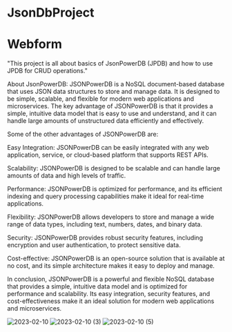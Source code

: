 # JsonDbProject
# Webform
"This project is all about basics of JsonPowerDB (JPDB) and how to use JPDB for CRUD operations."

About JsonPowerDB:
JSONPowerDB is a NoSQL document-based database that uses JSON data structures to store and manage data. It is designed to be simple, scalable, and flexible for modern web applications and microservices. The key advantage of JSONPowerDB is that it provides a simple, intuitive data model that is easy to use and understand, and it can handle large amounts of unstructured data efficiently and effectively.

Some of the other advantages of JSONPowerDB are:

Easy Integration: JSONPowerDB can be easily integrated with any web application, service, or cloud-based platform that supports REST APIs.

Scalability: JSONPowerDB is designed to be scalable and can handle large amounts of data and high levels of traffic.

Performance: JSONPowerDB is optimized for performance, and its efficient indexing and query processing capabilities make it ideal for real-time applications.

Flexibility: JSONPowerDB allows developers to store and manage a wide range of data types, including text, numbers, dates, and binary data.

Security: JSONPowerDB provides robust security features, including encryption and user authentication, to protect sensitive data.

Cost-effective: JSONPowerDB is an open-source solution that is available at no cost, and its simple architecture makes it easy to deploy and manage.

In conclusion, JSONPowerDB is a powerful and flexible NoSQL database that provides a simple, intuitive data model and is optimized for performance and scalability. Its easy integration, security features, and cost-effectiveness make it an ideal solution for modern web applications and microservices.






![2023-02-10](https://user-images.githubusercontent.com/101936254/218104096-ac2e8d6b-2f2a-44ba-9753-bd2f850234d8.png)
![2023-02-10 (3)](https://user-images.githubusercontent.com/101936254/218104108-a32ec11d-e03d-400d-994c-23d1f4d52180.png)
![2023-02-10 (5)](https://user-images.githubusercontent.com/101936254/218104131-ccedc702-61de-49cd-8caf-13cf4be0fd95.png)
